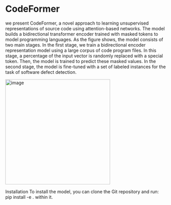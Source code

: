 # CodeFormer
we present CodeFormer, a novel approach to learning unsupervised representations of source code using attention-based networks. The model builds a bidirectional transformer encoder trained with masked tokens to model programming languages. As the figure shows, the model consists of two main stages. In the first stage, we train a bidirectional encoder representation model using a large corpus of code program files. In this stage, a percentage of the input vector is randomly replaced with a special token. Then, the model is trained to predict these masked values. In the second stage, the model is fine-tuned with a set of labeled instances for the task of software defect detection.

<img width="328" alt="image" src="https://github.com/MonaNashaat/CodeFormer/assets/21979050/251f346a-1b5c-4ffe-b123-2ea9fbb71734">

Installation
To install the model, you can clone the Git repository and run:
pip install -e .
within it.


